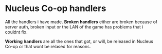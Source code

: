 # Nucleus Co-op handlers
All the handlers i have made.
**Broken handlers** either are broken because of server auth, broken input or the LAN of the game has problems that i couldnt fix.

**Working handlers** are all the ones that got, or will, be released in Nucleus Co-op or that wont be relased for reasons.